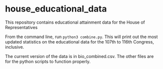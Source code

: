# house_educational_data
This repository contains educational attainment data for the House of Representatives

From the command line, run `python3 combine.py`. This will print out the most updated statistics on the educational data for the 107th to 116th Congress, inclusive.

The current version of the data is in bio_combined.csv. The other files are for the python scripts to function properly.